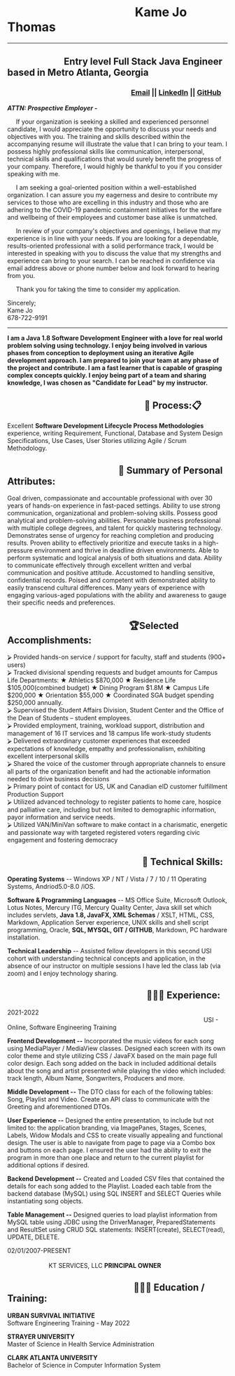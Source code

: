 # &nbsp;&nbsp;&nbsp;&nbsp;&nbsp;&nbsp;&nbsp;&nbsp;&nbsp;&nbsp;&nbsp;&nbsp;&nbsp;&nbsp;&nbsp;&nbsp;&nbsp;&nbsp;&nbsp;&nbsp;&nbsp;&nbsp;&nbsp;&nbsp;&nbsp;&nbsp;&nbsp;&nbsp;&nbsp;&nbsp;&nbsp;&nbsp;&nbsp;&nbsp;&nbsp;&nbsp;&nbsp;&nbsp;&nbsp;&nbsp;&nbsp;&nbsp;&nbsp;&nbsp;Kame Jo Thomas  
---------------
## &nbsp;&nbsp;&nbsp;&nbsp;&nbsp;&nbsp;&nbsp;&nbsp;&nbsp;&nbsp;&nbsp;&nbsp;&nbsp;&nbsp;&nbsp;&nbsp;&nbsp;&nbsp;&nbsp;&nbsp;&nbsp;&nbsp;&nbsp;&nbsp;&nbsp;&nbsp;Entry level Full Stack Java Engineer based in Metro Atlanta, Georgia
### &nbsp;&nbsp;&nbsp;&nbsp;&nbsp;&nbsp;&nbsp;&nbsp;&nbsp;&nbsp;&nbsp;&nbsp;&nbsp;&nbsp;&nbsp;&nbsp;&nbsp;&nbsp;&nbsp;&nbsp;&nbsp;&nbsp;&nbsp;&nbsp;&nbsp;&nbsp;&nbsp;&nbsp;&nbsp;&nbsp;&nbsp;&nbsp;&nbsp;&nbsp;&nbsp;&nbsp;&nbsp;&nbsp;&nbsp;&nbsp;&nbsp;&nbsp;&nbsp;&nbsp;&nbsp;&nbsp;&nbsp;&nbsp;&nbsp;&nbsp;&nbsp;&nbsp;&nbsp;&nbsp;&nbsp;&nbsp;&nbsp;&nbsp;&nbsp;&nbsp;&nbsp;&nbsp;&nbsp;&nbsp;&nbsp;&nbsp;&nbsp;&nbsp;&nbsp;&nbsp;&nbsp;&nbsp; [Email](kjmservicellc@gmail.com) || [LinkedIn](https://www.linkedin.com/in/kamejothomas78/) || [GitHub](https://github.com/KameJo78/)

_**ATTN: Prospective Employer -**_

&nbsp;&nbsp;&nbsp;&nbsp; If your organization is seeking a skilled and experienced personnel candidate, I would appreciate the opportunity to discuss your needs and objectives with you. The training and skills described within the accompanying resume will illustrate the value that I can bring to your team. I possess highly professional skills like communication, interpersonal, technical skills and qualifications that would surely benefit the progress of your company. Therefore, I would highly be thankful to you if you consider speaking with me. 

&nbsp;&nbsp;&nbsp;&nbsp; I am seeking a goal-oriented position within a well-established organization.  I can assure you my eagerness and desire to contribute my services to those who are excelling in this industry and those who are adhering to the COVID-19 pandemic containment initiatives for the welfare and wellbeing of their employees and customer base alike is unmatched.  

&nbsp;&nbsp;&nbsp;&nbsp; In review of your company's objectives and openings, I believe that my experience is in line with your needs. If you are looking for a dependable, results-oriented professional with a solid performance track, I would be interested in speaking with you to discuss the value that my strengths and experience can bring to your search. I can be reached in confidence via email address above or phone number below and look forward to hearing from you.

&nbsp;&nbsp;&nbsp;&nbsp; Thank you for taking the time to consider my application. 


Sincerely;  
Kame Jo   
678-722-9191
_____________

**I am a Java 1.8 Software Development Engineer with a love for real world problem solving using technology. I enjoy being involved in various phases from conception to deployment using an iterative Agile development approach. I am prepared to join your team at any phase of the project and contribute. I am a fast learner that is capable of grasping complex concepts quickly. I enjoy being part of a team and sharing knowledge, I was chosen as "Candidate for Lead" by my instructor.**

## &nbsp;&nbsp;&nbsp;&nbsp;&nbsp;&nbsp;&nbsp;&nbsp;&nbsp;&nbsp;&nbsp;&nbsp;&nbsp;&nbsp;&nbsp;&nbsp;&nbsp;&nbsp;&nbsp;&nbsp;&nbsp;&nbsp;&nbsp;&nbsp;&nbsp;&nbsp;&nbsp;&nbsp;&nbsp;&nbsp;&nbsp;&nbsp;&nbsp;&nbsp;&nbsp;&nbsp;&nbsp;&nbsp;&nbsp;&nbsp;&nbsp;&nbsp;&nbsp;&nbsp;&nbsp;&nbsp;&nbsp;&nbsp;&nbsp;&nbsp;&nbsp;&nbsp;&nbsp;&nbsp;&nbsp;&nbsp;&nbsp;&nbsp;&nbsp;&nbsp;&nbsp;&nbsp;&nbsp;📌 Process:📋
Excellent **Software Development Lifecycle Process Methodologies** experience, writing Requirement, Functional, Database   and System Design Specifications, Use Cases, User Stories utilizing Agile / Scrum Methodology.

## &nbsp;&nbsp;&nbsp;&nbsp;&nbsp;&nbsp;&nbsp;&nbsp;&nbsp;&nbsp;&nbsp;&nbsp;&nbsp;&nbsp;&nbsp;&nbsp;&nbsp;&nbsp;&nbsp;&nbsp;&nbsp;&nbsp;&nbsp;&nbsp;&nbsp;&nbsp;&nbsp;&nbsp;&nbsp;&nbsp;&nbsp;&nbsp;&nbsp;&nbsp;&nbsp;&nbsp;&nbsp;&nbsp;&nbsp;&nbsp;&nbsp;&nbsp;&nbsp;&nbsp;&nbsp;&nbsp;&nbsp;&nbsp;&nbsp;&nbsp;&nbsp;📃 Summary of Personal Attributes:  
Goal driven, compassionate and accountable professional with over 30 years of hands-on experience in fast-paced settings. Ability to use strong communication, organizational and problem-solving skills. Possess good analytical and problem-solving abilities. Personable business professional with multiple college degrees, and talent for quickly mastering technology.  Demonstrates sense of urgency for reaching completion and producing results. Proven ability to effectively prioritize and execute tasks in a high-pressure environment and thrive in deadline driven environments. Able to perform systematic and logical analysis of both situations and data.  Ability to communicate effectively through excellent written and verbal communication and positive attitude. Accustomed to handling sensitive, confidential records. Poised and competent with demonstrated ability to easily transcend cultural differences. Many years of experience with engaging various-aged populations with the ability and awareness to gauge their specific needs and preferences. 
 
## &nbsp;&nbsp;&nbsp;&nbsp;&nbsp;&nbsp;&nbsp;&nbsp;&nbsp;&nbsp;&nbsp;&nbsp;&nbsp;&nbsp;&nbsp;&nbsp;&nbsp;&nbsp;&nbsp;&nbsp;&nbsp;&nbsp;&nbsp;&nbsp;&nbsp;&nbsp;&nbsp;&nbsp;&nbsp;&nbsp;&nbsp;&nbsp;&nbsp;&nbsp;&nbsp;&nbsp;&nbsp;&nbsp;&nbsp;&nbsp;&nbsp;&nbsp;&nbsp;&nbsp;&nbsp;&nbsp;&nbsp;&nbsp;&nbsp;&nbsp;&nbsp;&nbsp;&nbsp;&nbsp;&nbsp; 🏆Selected Accomplishments:
⮚ Provided hands-on service / support for faculty, staff and students (900+ users)  
⮚ Tracked divisional spending requests and budget amounts for Campus Life Departments: ★ Athletics $870,000 ★ Residence Life $105,000(combined budget) ★ Dining Program $1.8M ★ Campus Life $200,000 ★ Orientation $55,000 ★ Coordinated SGA budget spending $250,000 annually.  
⮚ Supervised the Student Affairs Division, Student Center and the Office of the Dean of Students – student employees.  
⮚ Provided employment, training, workload support, distribution and management of 16 IT services and 18 campus life work-study students   
⮚ Delivered extraordinary customer experiences that exceeded expectations of knowledge, empathy and professionalism, exhibiting excellent interpersonal skills   
⮚ Shared the voice of the customer through appropriate channels to ensure all parts of the organization benefit and had the actionable information needed to drive business decisions  
⮚ Primary point of contact for US, UK and Canadian eID customer fulfillment Production Support  
⮚ Utilized advanced technology to register patients to home care, hospice and palliative care, including but not limited to demographic information, payor information and service needs.  
⮚ Utilized VAN/MiniVan software to make contact in a charismatic, energetic and passionate way with targeted registered voters regarding civic engagement and fostering democracy


## &nbsp;&nbsp;&nbsp;&nbsp;&nbsp;&nbsp;&nbsp;&nbsp;&nbsp;&nbsp;&nbsp;&nbsp;&nbsp;&nbsp;&nbsp;&nbsp;&nbsp;&nbsp;&nbsp;&nbsp;&nbsp;&nbsp;&nbsp;&nbsp;&nbsp;&nbsp;&nbsp;&nbsp;&nbsp;&nbsp;&nbsp;&nbsp;&nbsp;&nbsp;&nbsp;&nbsp;&nbsp;&nbsp;&nbsp;&nbsp;&nbsp;&nbsp;&nbsp;&nbsp;&nbsp;&nbsp;&nbsp;&nbsp;&nbsp;&nbsp;&nbsp;&nbsp;&nbsp;&nbsp;&nbsp;&nbsp;&nbsp;&nbsp;&nbsp;&nbsp;&nbsp;&nbsp;💽 **Technical Skills:**  
**Operating Systems** -- Windows XP / NT / Vista / 7 / 10 / 11 Operating Systems, Andriod5.0-8.0 /iOS.

**Software & Programming Languages** -- MS Office Suite, Microsoft Outlook, Lotus Notes, Mercury ITG, Mercury Quality Center, Java skill set which includes servlets, **Java 1.8, JavaFX, XML Schemas** / XSLT, HTML, CSS, Markdown, Application Server experience, UNIX skills and shell script programming, Oracle, **SQL, MYSQL, GIT / GITHUB**, Markdown, PC hardware installation.

**Technical Leadership** -- Assisted fellow developers in this second USI cohort with understanding technical concepts and application, in the absence of our instructor on multiple sessions I have led the class lab (via zoom) and I enjoy technology sharing. 

## &nbsp;&nbsp;&nbsp;&nbsp;&nbsp;&nbsp;&nbsp;&nbsp;&nbsp;&nbsp;&nbsp;&nbsp;&nbsp;&nbsp;&nbsp;&nbsp;&nbsp;&nbsp;&nbsp;&nbsp;&nbsp;&nbsp;&nbsp;&nbsp;&nbsp;&nbsp;&nbsp;&nbsp;&nbsp;&nbsp;&nbsp;&nbsp;&nbsp;&nbsp;&nbsp;&nbsp;&nbsp;&nbsp;&nbsp;&nbsp;&nbsp;&nbsp;&nbsp;&nbsp;&nbsp;&nbsp;&nbsp;&nbsp;&nbsp;&nbsp;&nbsp;&nbsp;&nbsp;&nbsp;&nbsp;&nbsp;&nbsp;&nbsp;&nbsp;&nbsp;&nbsp;&nbsp;&nbsp;&nbsp;👩🏾‍💻 Experience:

2021-2022&nbsp;&nbsp;&nbsp;&nbsp;&nbsp;&nbsp;&nbsp;&nbsp;&nbsp;&nbsp;&nbsp;&nbsp;&nbsp;&nbsp;&nbsp;&nbsp;&nbsp;&nbsp;&nbsp;&nbsp;&nbsp;&nbsp;&nbsp;&nbsp;&nbsp; &nbsp;&nbsp;&nbsp;&nbsp;&nbsp;&nbsp;&nbsp;&nbsp;&nbsp;&nbsp;&nbsp;&nbsp;&nbsp;&nbsp;&nbsp;&nbsp;&nbsp;&nbsp;&nbsp;&nbsp;&nbsp;&nbsp;&nbsp;&nbsp;&nbsp;&nbsp;&nbsp;&nbsp;&nbsp;&nbsp;&nbsp;&nbsp;&nbsp;&nbsp;&nbsp;&nbsp;&nbsp;&nbsp;&nbsp;&nbsp;&nbsp;&nbsp;&nbsp;&nbsp;&nbsp;&nbsp;&nbsp;&nbsp;&nbsp;&nbsp;&nbsp;&nbsp;&nbsp;&nbsp;&nbsp;&nbsp;&nbsp;&nbsp;&nbsp;&nbsp;&nbsp;&nbsp;&nbsp;&nbsp;&nbsp;&nbsp;&nbsp;&nbsp;&nbsp;&nbsp;&nbsp;&nbsp;&nbsp;&nbsp;&nbsp;&nbsp;&nbsp;&nbsp;&nbsp;&nbsp;&nbsp;&nbsp;&nbsp;&nbsp;&nbsp;&nbsp;&nbsp;&nbsp;&nbsp;&nbsp;&nbsp;&nbsp;&nbsp;&nbsp;&nbsp;&nbsp;&nbsp;&nbsp;&nbsp;&nbsp;&nbsp;&nbsp;&nbsp;&nbsp;&nbsp;&nbsp;&nbsp;&nbsp;&nbsp;&nbsp;&nbsp;&nbsp;&nbsp;&nbsp;USI - Online, Software Engineering Training

**Frontend Development --** Incorporated the music videos for each song using MediaPlayer / MediaView classes. Designed each screen with its own color theme and style utilizing CSS / JavaFX based on the main page full color design. Each song added on the back in included additional details about the song and artist presented while playing the video which included: track length, Album Name, Songwriters, Producers and more.  

**Middle Development --** The DTO class for each of the following tables: Song, Playlist and Video. Create an API class to communicate with the Greeting and aforementioned DTOs.

**User Experience --** Designed the entire presentation, to include but not limited to: the application branding, via ImagePanes, Stages, Scenes, Labels, Widow Modals and CSS to create visually appealing and functional design. The user is able to navigate from page to page via a Combo box and buttons on each page. I ensured the user had the ability to exit the program in more than one place and return to the current playlist for additional options if desired.  

**Backend Development --** Created and Loaded CSV files that contained the  details for each song added to the Playlist. Loaded each table from the backend database (MySQL) using SQL INSERT and SELECT Queries while instantiating song objects.  

**Table Management --** Designed queries to load playlist information from MySQL table using JDBC using the DriverManager, PreparedStatements and ResultSet using CRUD SQL statements: INSERT(create), SELECT(read), UPDATE, DELETE.  


02/01/2007-PRESENT &nbsp;&nbsp;&nbsp;&nbsp;&nbsp;&nbsp;&nbsp;&nbsp;&nbsp;&nbsp;&nbsp;&nbsp;&nbsp;&nbsp;&nbsp;&nbsp;&nbsp;&nbsp;&nbsp;&nbsp;&nbsp;&nbsp;&nbsp;&nbsp;&nbsp;&nbsp;&nbsp;&nbsp;&nbsp;&nbsp;&nbsp;&nbsp;&nbsp;&nbsp;&nbsp;&nbsp;&nbsp;&nbsp;&nbsp;&nbsp;&nbsp;&nbsp;&nbsp;&nbsp;&nbsp;&nbsp;&nbsp;&nbsp;&nbsp;&nbsp;&nbsp;&nbsp;&nbsp;&nbsp;&nbsp;&nbsp;&nbsp;&nbsp;&nbsp;&nbsp;&nbsp;&nbsp;&nbsp;&nbsp;&nbsp;&nbsp;&nbsp;&nbsp;&nbsp;&nbsp;&nbsp;&nbsp;&nbsp;&nbsp;&nbsp;&nbsp;&nbsp;&nbsp;&nbsp;&nbsp;&nbsp;&nbsp;&nbsp;&nbsp;&nbsp;&nbsp;&nbsp;&nbsp;&nbsp;&nbsp;&nbsp;&nbsp;&nbsp;&nbsp;&nbsp;&nbsp;&nbsp;&nbsp;&nbsp;&nbsp;&nbsp;&nbsp;&nbsp;&nbsp;&nbsp;&nbsp;&nbsp;&nbsp;&nbsp;&nbsp;&nbsp;&nbsp;&nbsp;&nbsp;&nbsp;&nbsp;&nbsp;&nbsp;&nbsp;&nbsp;&nbsp;&nbsp;&nbsp;&nbsp;&nbsp;&nbsp;&nbsp;&nbsp;&nbsp;&nbsp;&nbsp;&nbsp;&nbsp;&nbsp;&nbsp;&nbsp;&nbsp;&nbsp;&nbsp;&nbsp;&nbsp;&nbsp;&nbsp;&nbsp;&nbsp;&nbsp;&nbsp;&nbsp;&nbsp;&nbsp;&nbsp;&nbsp;KT SERVICES, LLC
**PRINCIPAL OWNER**

## &nbsp;&nbsp;&nbsp;&nbsp;&nbsp;&nbsp;&nbsp;&nbsp;&nbsp;&nbsp;&nbsp;&nbsp;&nbsp;&nbsp;&nbsp;&nbsp;&nbsp;&nbsp;&nbsp;&nbsp;&nbsp;&nbsp;&nbsp;&nbsp;&nbsp;&nbsp;&nbsp;&nbsp;&nbsp;&nbsp;&nbsp;&nbsp;&nbsp;&nbsp;&nbsp;&nbsp;&nbsp;&nbsp;&nbsp;&nbsp;&nbsp;&nbsp;&nbsp;&nbsp;&nbsp;&nbsp;&nbsp;&nbsp;&nbsp;&nbsp;&nbsp;&nbsp;&nbsp;&nbsp;&nbsp;&nbsp;&nbsp;&nbsp;👩🏾‍🎓 Education / Training:

**URBAN SURVIVAL INITIATIVE**  
Software Engineering Training - May 2022

**STRAYER UNIVERSITY**  
Master of Science in Health Service Administration 

**CLARK ATLANTA UNIVERSITY**  
Bachelor of Science in Computer Information System
